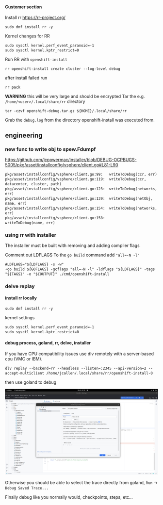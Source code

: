 

#### Customer section

Install rr
https://rr-project.org/

```
sudo dnf install rr -y
```

Kernel changes for RR
```
sudo sysctl kernel.perf_event_paranoid=-1
sudo sysctl kernel.kptr_restrict=0
```

Run RR with `openshift-install`
```
rr openshift-install create cluster --log-level debug
```

after install failed run

```
rr pack
```

**WARNING** this will be very large and should be encrypted
Tar the e.g. `/home/<user>/.local/share/rr` directory

```
tar -czvf openshift-debug.tar.gz ${HOME}/.local/share/rr
```

Grab the `debug.log` from the directory openshift-install was executed from.


## engineering

### new func to write obj to spew.Fdumpf

https://github.com/jcpowermac/installer/blob/DEBUG-OCPBUGS-5005/pkg/asset/installconfig/vsphere/client.go#L81-L90

```
pkg/asset/installconfig/vsphere/client.go:99:   writeToDebug(ccr, err)
pkg/asset/installconfig/vsphere/client.go:119:  writeToDebug(ccr, datacenter, cluster, path)
pkg/asset/installconfig/vsphere/client.go:123:  writeToDebug(networks, err)
pkg/asset/installconfig/vsphere/client.go:139:  writeToDebug(netObj, name, err)
pkg/asset/installconfig/vsphere/client.go:154:  writeToDebug(networks, err)
pkg/asset/installconfig/vsphere/client.go:158:          writeToDebug(name, err)
```

### using rr with installer


The installer must be built with removing and adding compiler flags

Comment out LDFLAGS
To the `go build` command add `"all=-N -l"`

```
#LDFLAGS="${LDFLAGS} -s -w"
+go build ${GOFLAGS} -gcflags "all=-N -l" -ldflags "${LDFLAGS}" -tags "${TAGS}" -o "${OUTPUT}" ./cmd/openshift-install
```

### delve replay

#### install rr locally
```
sudo dnf install rr -y
```

kernel settings
```
sudo sysctl kernel.perf_event_paranoid=-1
sudo sysctl kernel.kptr_restrict=0
```

#### debug process, goland, rr, delve, installer

If you have CPU compatibility issues use dlv remotely with a server-based cpu (VMC or IBM).
```
dlv replay --backend=rr --headless --listen=:2345 --api-version=2 --accept-multiclient /home/jcallen/.local/share/rr/openshift-install-0
```
then use goland to debug

![goland debug](./goland-debug.png "goland debug")

Otherwise you should be able to select the trace directly from goland, `Run` -> `Debug Saved Trace...`

Finally debug like you normally would, checkpoints, steps, etc...
